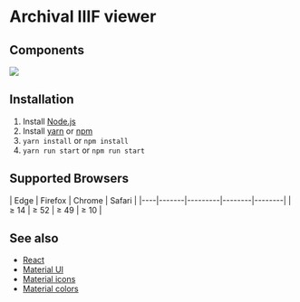 # Archival IIIF viewer

## Components

![](https://raw.githubusercontent.com/archival-IIIF/server/master/components.png)

## Installation

1. Install [Node.js](https://nodejs.org/en/https://nodejs.org/en/)
1. Install [yarn](https://yarnpkg.com) or [npm](https://www.npmjs.com/)
1. ```yarn install``` or ```npm install```
1. ```yarn run start``` or  ```npm run start```

## Supported Browsers

| Edge  | Firefox | Chrome | Safari |
|----|-------|---------|--------|--------|
| ≥ 14  | ≥ 52    | ≥ 49   | ≥ 10   |


## See also

* [React](https://reactjs.org/docs/getting-started.html)
* [Material UI](https://next.material-ui.com/)
* [Material icons](https://material.io/tools/icons/)
* [Material colors](https://material.io/tools/color/)
